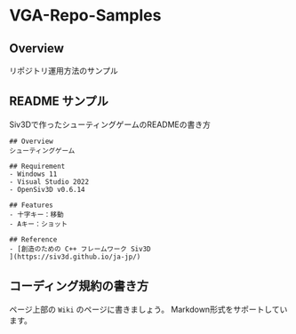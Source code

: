 # VGA-Repo-Samples
## Overview
リポジトリ運用方法のサンプル

## README サンプル
Siv3Dで作ったシューティングゲームのREADMEの書き方
```
## Overview
シューティングゲーム

## Requirement
- Windows 11
- Visual Studio 2022
- OpenSiv3D v0.6.14

## Features
- 十字キー：移動
- Aキー：ショット

## Reference
- [創造のための C++ フレームワーク Siv3D
](https://siv3d.github.io/ja-jp/)
```

## コーディング規約の書き方
ページ上部の `Wiki` のページに書きましょう。
Markdown形式をサポートしています。
